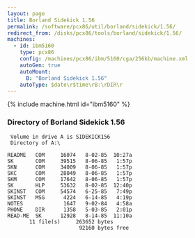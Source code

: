 ```yaml
---
layout: page
title: Borland Sidekick 1.56
permalink: /software/pcx86/util/borland/sidekick/1.56/
redirect_from: /disks/pcx86/tools/borland/sidekick/1.56/
machines:
  - id: ibm5160
    type: pcx86
    config: /machines/pcx86/ibm/5160/cga/256kb/machine.xml
    autoGen: true
    autoMount:
      B: "Borland Sidekick 1.56"
    autoType: $date\r$time\rB:\rDIR\r
---
```


{% include machine.html id="ibm5160" %}

### Directory of Borland Sidekick 1.56

     Volume in drive A is SIDEKICK156
     Directory of A:\

    README   COM     16074   8-02-85  10:27a
    SK       COM     39515   8-06-85   1:57p
    SKN      COM     34009   8-06-85   1:57p
    SKC      COM     28049   8-06-85   1:57p
    SKM      COM     17642   8-06-85   1:57p
    SK       HLP     53632   8-02-85  12:40p
    SKINST   COM     54574   6-25-85   7:49p
    SKINST   MSG      4224   6-14-85   4:19p
    NOTES             1647   9-02-84   4:58a
    PHONE    DIR      1358   5-03-85   2:01p
    READ-ME  SK      12928   8-14-85  11:10a
           11 file(s)     263652 bytes
                           92160 bytes free
